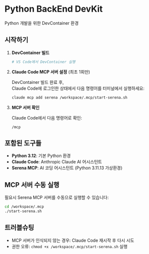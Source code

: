 # Python BackEnd DevKit

Python 개발을 위한 DevContainer 환경

## 시작하기

1. **DevContainer 빌드**
   ```bash
   # VS Code에서 DevContainer 실행
   ```

2. **Claude Code MCP 서버 설정** (최초 1회만)
   
   DevContainer 빌드 완료 후,  
   Claude Code에 로그인한 상태에서 다음 명령어를 터미널에서 실행하세요:
   
   ```bash
   claude mcp add serena /workspace/.mcp/start-serena.sh
   ```

3. **MCP 서버 확인**
   
   Claude Code에서 다음 명령어로 확인:
   ```
   /mcp
   ```

## 포함된 도구들

- **Python 3.12**: 기본 Python 환경
- **Claude Code**: Anthropic Claude AI 어시스턴트
- **Serena MCP**: AI 코딩 어시스턴트 (Python 3.11.13 가상환경)

## MCP 서버 수동 실행

필요시 Serena MCP 서버를 수동으로 실행할 수 있습니다:

```bash
cd /workspace/.mcp
./start-serena.sh
```

## 트러블슈팅

- MCP 서버가 인식되지 않는 경우: Claude Code 재시작 후 다시 시도
- 권한 오류: `chmod +x /workspace/.mcp/start-serena.sh` 실행